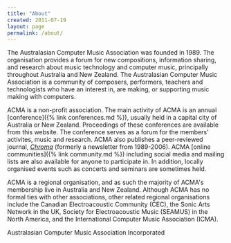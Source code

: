 ```yaml
---
title: "About"
created: 2011-07-19
layout: page
permalink: /about/
---
```


The Australasian Computer Music Association was founded in 1989. The organisation provides a forum for new compositions, information sharing, and research about music technology and computer music, principally throughout Australia and New Zealand. The Australasian Computer Music Association is a community of composers, performers, teachers and technologists who have an interest in, are making, or supporting music making with computers.

ACMA is a non-profit association. 
The main activity of ACMA is an annual [conference]({% link conferences.md %}), 
usually held in a capital city of Australia or New Zealand. Proceedings of these conferences are available from this website. 
The conference serves as a forum for the members' activites, music and research. ACMA also publishes a peer-reviewed journal, _[Chroma](https://journal.computermusic.org.au/)_ (formerly a newsletter from 1989-2006). 
ACMA [online communities]({% link community.md %}) including social media and mailing lists are also available for anyone to participate in. 
In addition, locally organised events such as concerts and seminars are sometimes held.

ACMA is a regional organisation, and as such the majority of ACMA's membership live in Australia and New Zealand. Although ACMA has no formal ties with other associations, other related regional organisations include the Canadian Electroacoustic Community (CEC), the Sonic Arts Network in the UK, Society for Electroacoustic Music (SEAMUS) in the North America, and the International Computer Music Association (ICMA).

Australasian Computer Music Association Incorporated
